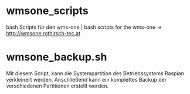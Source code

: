 # wmsone_scripts
bash Scripts für den wms-one | bash scripts for the wms-one -> http://wmsone.rothirsch-tec.at

# wmsone_backup.sh
Mit diesem Script, kann die Systempartition des Betriebssystems Raspian verkleinert werden.
Anschließend kann ein komplettes Backup der verschiedenen Partitionen erstellt werden.
